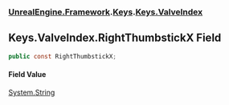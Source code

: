 ### [UnrealEngine.Framework](./UnrealEngine-Framework.md 'UnrealEngine.Framework').[Keys](./UnrealEngine-Framework-Keys.md 'UnrealEngine.Framework.Keys').[Keys.ValveIndex](./UnrealEngine-Framework-Keys-ValveIndex.md 'UnrealEngine.Framework.Keys.ValveIndex')
## Keys.ValveIndex.RightThumbstickX Field
  
```csharp
public const RightThumbstickX;
```
#### Field Value
[System.String](https://docs.microsoft.com/en-us/dotnet/api/System.String 'System.String')  
